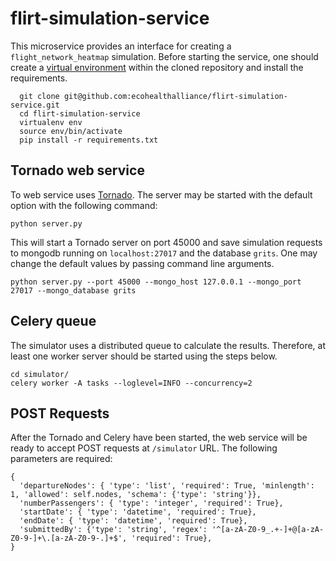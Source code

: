 # flirt-simulation-service

This microservice provides an interface for creating a `flight_network_heatmap`
simulation. Before starting the service, one should create a
[virtual environment](http://docs.python-guide.org/en/latest/dev/virtualenvs/)
within the cloned repository and install the requirements.

```
  git clone git@github.com:ecohealthalliance/flirt-simulation-service.git
  cd flirt-simulation-service
  virtualenv env
  source env/bin/activate
  pip install -r requirements.txt
```

## Tornado web service

To web service uses [Tornado](http://tornadoweb.org). The server may be
started with the default option with the following command:

```
python server.py
```

This will start a Tornado server on port 45000 and save simulation requests to
mongodb running on `localhost:27017` and the database `grits`.  One may change
the default values by passing command line arguments.

```
python server.py --port 45000 --mongo_host 127.0.0.1 --mongo_port 27017 --mongo_database grits
```

## Celery queue

The simulator uses a distributed queue to calculate the results.  Therefore, at
least one worker server should be started using the steps below.

```
cd simulator/
celery worker -A tasks --loglevel=INFO --concurrency=2
```

## POST Requests

After the Tornado and Celery have been started, the web service will be ready
to accept POST requests at `/simulator` URL.  The following parameters are
required:

```
{
  'departureNodes': { 'type': 'list', 'required': True, 'minlength': 1, 'allowed': self.nodes, 'schema': {'type': 'string'}},
  'numberPassengers': { 'type': 'integer', 'required': True},
  'startDate': { 'type': 'datetime', 'required': True},
  'endDate': { 'type': 'datetime', 'required': True},
  'submittedBy': {'type': 'string', 'regex': '^[a-zA-Z0-9_.+-]+@[a-zA-Z0-9-]+\.[a-zA-Z0-9-.]+$', 'required': True},
}
```
